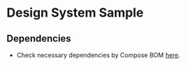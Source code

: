 # Design System Sample

## Dependencies

* Check necessary dependencies by Compose BOM [here](https://developer.android.com/develop/ui/compose/bom/bom-mapping).